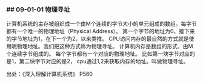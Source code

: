 ### \## 09-01-01 物理寻址
计算机系统的主存被组织成一个由M个连续的字节大小的单元组成的数组。每字节都有一个唯一的物理地址（Physical Address）。 第一个字节的地址为0，接下来的字节地址为1，在下一个为2，以来类推。
CPU访问内存的最自然的方式就是使用呢物理地址。我们把这种方式称为物理寻址。
计算机内存是数组的形式，由M个连续字节组成的。 每个字节都有一个对应的物理地址。 比如第一块字节对应的是1，第二块字节对应的是2， cpu通过1,2来获取内存的地址。叫做物理寻址。

出处：《深入理解计算机系统》 P560

